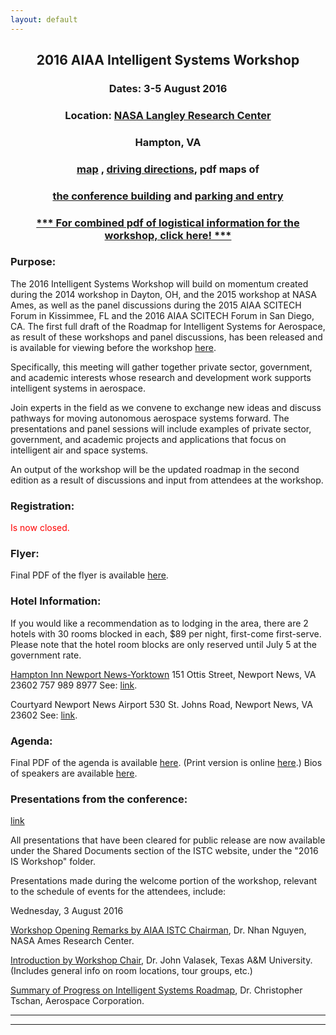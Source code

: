 ```yaml
---
layout: default
---
```


<h2 align="center">2016 AIAA Intelligent Systems Workshop</h2>
<h3 align="center">Dates: 3-5 August 2016</h3>
<h3 align="center">Location: <a href="https://www.nasa.gov/langley">NASA Langley Research Center</a></h3>
<h3 align="center">Hampton, VA</h3>
<h3 align="center"><a href="https://www.google.com/maps/place/37%C2%B005'08.3%22N+76%C2%B022'50.4%22W/@37.0869374,-76.381109,1103m/data=!3m1!1e3!4m2!3m1!1s0x0:0x0">map</a> , <a href="http://www.nasa.gov/langley/directions">driving directions</a>, pdf maps of </h3>
<h3 align="center"><a href="https://drive.google.com/file/d/0B6oiMTIwOs8iYnpCdnAwVVZYT0E/view?usp=sharing">the conference building</a> and <a href="https://drive.google.com/file/d/0B6oiMTIwOs8iWC1mTzBTYU4yZTQ/view?usp=sharing">parking and entry</a></h3>
<h3 align="center"> <a href="https://drive.google.com/open?id=1Rcivqv3elbDcaS1xusYGl5QcfYDg20dh">*** For combined pdf of logistical information for the workshop, click here! *** </a></h3>

### Purpose:

The 2016 Intelligent Systems Workshop will build on momentum created during the 2014 workshop in Dayton, OH, and the 2015 workshop at NASA Ames, as well as the panel discussions during the 2015 AIAA SCITECH Forum in Kissimmee, FL and the 2016 AIAA SCITECH Forum in San Diego, CA. The first full draft of the Roadmap for Intelligent Systems for Aerospace, as result of these workshops and panel discussions, has been released and is available for viewing before the workshop [here](https://drive.google.com/open?id=1uxyjI5Su051A2bzKB6TEyK6vKVZzrM_P).

Specifically, this meeting will gather together private sector, government, and academic interests whose research and development work supports intelligent systems in aerospace.

Join experts in the field as we convene to exchange new ideas and discuss pathways for moving autonomous aerospace systems forward. The presentations and panel sessions will include examples of private sector, government, and academic projects and applications that focus on intelligent air and space systems.

An output of the workshop will be the updated roadmap in the second edition as a result of discussions and input from attendees at the workshop. 

### Registration:

<span style="color:red;">Is now closed.</span>

### Flyer:

Final PDF of the flyer is available [here](https://drive.google.com/open?id=1FKtTlWEizHY5mR03iNz1ijbfo03tyGyV).

### Hotel Information:

If you would like a recommendation as to lodging in the area, there are 2 hotels with 30 rooms blocked in each, $89 per night, first-come first-serve. Please note that the hotel room blocks are only reserved until July 5 at the government rate.

[Hampton Inn Newport News-Yorktown](http://hamptoninn.hilton.com/en/hp/hotels/index.jhtml?ctyhocn=PHFHHHX)
151 Ottis Street, Newport News, VA 23602
757 989 8977
See: [link](http://hamptoninn.hilton.com/en/hp/groups/personalized/P/PHFHHHX-NAS-20160801/index.jhtml?WT.mc_id=POG).

Courtyard Newport News Airport
530 St. Johns Road, Newport News, VA 23602
See: [link](http://www.marriott.com/meeting-event-hotels/group-corporate-travel/groupCorp.mi?resLinkData=AIAA%20Intelligence%20System%20Workshop%5EPHFCN%60AIAAIAT%6089.00%60USD%60false%604%608/2/16%608/5/16%607/5/16&app=resvlink&stop_mobi=yes). 

### Agenda:

Final PDF of the agenda is available [here](https://drive.google.com/open?id=1Rdtj2fxfQfU614znA-YaV68ZQdC1mUt9). (Print version is online [here](https://drive.google.com/open?id=1myhVvnvkw5LIKaN8ic3dIu5q1ckHVwtG).)
Bios of speakers are available [here](https://drive.google.com/open?id=13RP0ChPb7maBqpMnIemeWzkburWmITn3).

### Presentations from the conference: 
[link](https://drive.google.com/open?id=1OcpgP64U9OP7isr7hxycVqBxqjD5zc6y)

All presentations that have been cleared for public release are now available under the Shared Documents section of the ISTC website, under the "2016 IS Workshop" folder.

Presentations made during the welcome portion of the workshop, relevant to the schedule of events for the attendees, include:

Wednesday, 3 August 2016

[Workshop Opening Remarks by AIAA ISTC Chairman](https://drive.google.com/open?id=1ltiBdpvC9l2haZIwhWeQjlXAPSsX4ml6), Dr. Nhan Nguyen, NASA Ames Research Center.

[Introduction by Workshop Chair](https://drive.google.com/open?id=1vJ0OCcm2_paSssmMbwOP_Z2-N2Seh2V5), Dr. John Valasek, Texas A&M University. (Includes general info on room locations, tour groups, etc.)

[Summary of Progress on Intelligent Systems Roadmap](https://drive.google.com/open?id=15p6EQor8cf_JLWouhZxK4-thK4VewQi3), Dr. Christopher Tschan, Aerospace Corporation. 

* * *
* * *

<!-- --end-of-page-- -->
